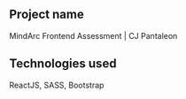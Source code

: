 ## Project name

MindArc Frontend Assessment | CJ Pantaleon

## Technologies used

ReactJS, SASS, Bootstrap
